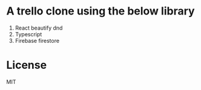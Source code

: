 # A trello clone using the below library
1. React beautify dnd
2. Typescript
3. Firebase firestore

# License 
MIT